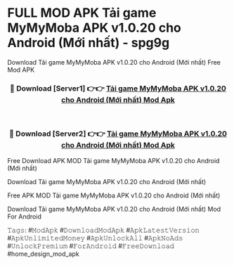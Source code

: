 # FULL MOD APK Tải game MyMyMoba APK v1.0.20 cho Android (Mới nhất) - spg9g
Download Tải game MyMyMoba APK v1.0.20 cho Android (Mới nhất) Free Mod APK

<div align="center">
<h3>🔴 Download [Server1] 👉👉 <a href="https://apk-comot.site?title=Tải_game_MyMyMoba_APK_v1.0.20_cho_Android_(Mới_nhất)">Tải game MyMyMoba APK v1.0.20 cho Android (Mới nhất) Mod Apk</a></h3><br>

<h3>🔴 Download [Server2] 👉👉 <a href="https://apk-comot.site?title=Tải_game_MyMyMoba_APK_v1.0.20_cho_Android_(Mới_nhất)">Tải game MyMyMoba APK v1.0.20 cho Android (Mới nhất) Mod Apk</a></h3>
</div>


Free Download APK MOD Tải game MyMyMoba APK v1.0.20 cho Android (Mới nhất)

Download Tải game MyMyMoba APK v1.0.20 cho Android (Mới nhất) 

Free APK MOD Tải game MyMyMoba APK v1.0.20 cho Android (Mới nhất) 

Download Tải game MyMyMoba APK v1.0.20 cho Android (Mới nhất) Mod For Android

𝚃𝚊𝚐𝚜: #𝙼𝚘𝚍𝙰𝚙𝚔 #𝙳𝚘𝚠𝚗𝚕𝚘𝚊𝚍𝙼𝚘𝚍𝙰𝚙𝚔 #𝙰𝚙𝚔𝙻𝚊𝚝𝚎𝚜𝚝𝚅𝚎𝚛𝚜𝚒𝚘𝚗 #𝙰𝚙𝚔𝚄𝚗𝚕𝚒𝚖𝚒𝚝𝚎𝚍𝙼𝚘𝚗𝚎𝚢 #𝙰𝚙𝚔𝚄𝚗𝚕𝚘𝚌𝚔𝙰𝚕𝚕 #𝙰𝚙𝚔𝙽𝚘𝙰𝚍𝚜 #𝚄𝚗𝚕𝚘𝚌𝚔𝙿𝚛𝚎𝚖𝚒𝚞𝚖 #𝙵𝚘𝚛𝙰𝚗𝚍𝚛𝚘𝚒𝚍 #𝙵𝚛𝚎𝚎𝙳𝚘𝚠𝚗𝚕𝚘𝚊𝚍 #home_design_mod_apk